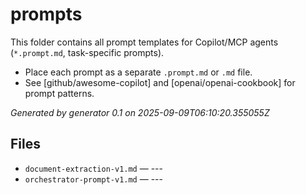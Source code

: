 # prompts

This folder contains all prompt templates for Copilot/MCP agents (`*.prompt.md`, task-specific prompts).

- Place each prompt as a separate `.prompt.md` or `.md` file.
- See [github/awesome-copilot] and [openai/openai-cookbook] for prompt patterns.

_Generated by generator 0.1 on 2025-09-09T06:10:20.355055Z_

## Files

- `document-extraction-v1.md` — ---
- `orchestrator-prompt-v1.md` — ---
